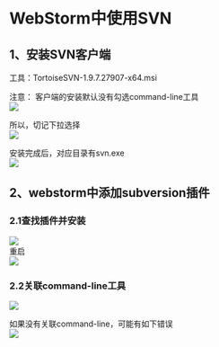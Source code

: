 # WebStorm中使用SVN

## 1、安装SVN客户端
工具：TortoiseSVN-1.9.7.27907-x64.msi

注意：
客户端的安装默认没有勾选command-line工具    
![](https://github.com/RamboTong/MobileDevelopment/blob/master/05Git%26SVN%E7%AE%A1%E7%90%86%E9%A1%B9%E7%9B%AE/pic/svn04.png)    

所以，切记下拉选择  
![](https://github.com/RamboTong/MobileDevelopment/blob/master/05Git%26SVN%E7%AE%A1%E7%90%86%E9%A1%B9%E7%9B%AE/pic/svn05.png)  

安装完成后，对应目录有svn.exe  
![](https://github.com/RamboTong/MobileDevelopment/blob/master/05Git%26SVN%E7%AE%A1%E7%90%86%E9%A1%B9%E7%9B%AE/pic/svn07.png)

## 2、webstorm中添加subversion插件
### 2.1查找插件并安装
![](https://github.com/RamboTong/MobileDevelopment/blob/master/05Git%26SVN%E7%AE%A1%E7%90%86%E9%A1%B9%E7%9B%AE/pic/svn01.png)  
重启  
![](https://github.com/RamboTong/MobileDevelopment/blob/master/05Git%26SVN%E7%AE%A1%E7%90%86%E9%A1%B9%E7%9B%AE/pic/svn02.png)  

### 2.2关联command-line工具
![](https://github.com/RamboTong/MobileDevelopment/blob/master/05Git%26SVN%E7%AE%A1%E7%90%86%E9%A1%B9%E7%9B%AE/pic/svn06.png)  

如果没有关联command-line，可能有如下错误  
![](https://github.com/RamboTong/MobileDevelopment/blob/master/05Git%26SVN%E7%AE%A1%E7%90%86%E9%A1%B9%E7%9B%AE/pic/svn03.png)